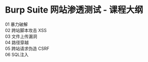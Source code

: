 # Burp Suite 网站渗透测试 - 课程大纲

01 暴力破解  
02 跨站脚本攻击 XSS  
03 文件上传漏洞  
04 路径穿越  
05 跨站请求伪造 CSRF  
06 SQL注入  
